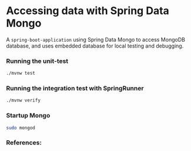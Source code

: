 # Accessing data with Spring Data Mongo
A `spring-boot-application` using Spring Data Mongo to access MongoDB database, 
and uses embedded database for local testing and debugging.

### Running the unit-test
```sh
./mvnw test
```

### Running the integration test with SpringRunner
```sh
./mvnw verify
```

### Startup Mongo
```sh
sudo mongod
```

### References: